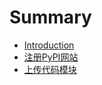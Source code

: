 # Summary

* [Introduction](README.md)
* [注册PyPI网站](zhu-ce-pypi-wang-zhan.md)
* [上传代码模块](shang-chuan-dai-ma.md)

